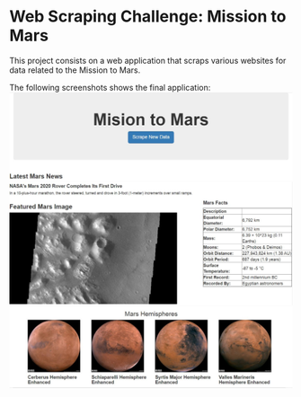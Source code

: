 # Web Scraping Challenge: Mission to Mars
This project consists on a web application that scraps various websites for data related to the Mission to Mars. 
 
The following screenshots shows the final application:
![](cap1.JPG)
![](cap2.JPG)
![](cap3.JPG)


